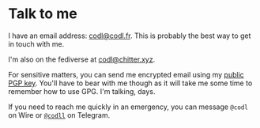 # Talk to me

I have an email address: <codl@codl.fr>. This is probably the best way to get in touch with me.

I'm also on the fediverse at
[codl@chitter.xyz](https://chitter.xyz/users/codl).

For sensitive matters, you can send me encrypted email using my
[public PGP key]({{url_for('pgp_key')}}).
You'll have to bear with me though as it will take me some time to remember how to use GPG.
I'm talking, days.

If you need to reach me quickly in an emergency,
you can message `@codl` on Wire
or [`@codll`](https://t.me/codll) on Telegram.
